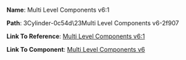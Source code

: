 **Name**: Multi Level Components v6:1

**Path**: 3Cylinder-0c54d\23Multi Level Components v6-2f907

**Link To Reference**: [Multi Level Components v6:1](/data_test/3Cylinder-0c54d/23Multi%20Level%20Components%20v6-2f907/timeline.md)

**Link To Component**: [Multi Level Components v6](/data_test/linked_components/23Multi%20Level%20Components%20v6-2f907/timeline.md)

